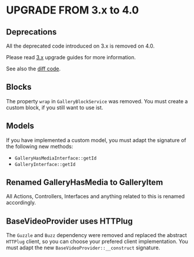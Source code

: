 UPGRADE FROM 3.x to 4.0
=======================

## Deprecations

All the deprecated code introduced on 3.x is removed on 4.0.

Please read [3.x](https://github.com/sonata-project/SonataMediaBundle/tree/3.x) upgrade guides for more information.

See also the [diff code](https://github.com/sonata-project/SonataMediaBundle/compare/3.x...4.0.0).

## Blocks

The property `wrap` in `GalleryBlockService` was removed. You must create a custom block, if you still want to use ist.

## Models
If you have implemented a custom model, you must adapt the signature of the following new methods:
 * `GalleryHasMediaInterface::getId`
 * `GalleryInterface::getId`
 
## Renamed GalleryHasMedia to GalleryItem

All Actions, Controllers, Interfaces and anything related to this is renamed accordingly.

## BaseVideoProvider uses HTTPlug

The `Guzzle` and `Buzz` dependency were removed and replaced the abstract `HTTPlug` client, so you can choose your prefered client implementation. You must adapt the new `BaseVideoProvider::__construct` signature.
